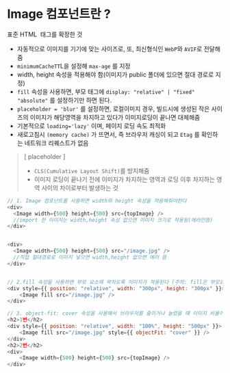 # Image 컴포넌트란 ?

표준 HTML <img> 태그를 확장한 것

- 자동적으로 이미지를 기기에 맞는 사이즈로, 또, 최신형식인 `WebP`와 `AVIF`로 전달해줌
- `minimumCacheTT`L을 설정해 `max-age` 를 지정
- width, height 속성을 적용해야 함(이미지가 public 폴더에 있으면 절대 경로로 지정)
- `fill` 속성을 사용하면, 부모 태그에 `display: "relative" | "fixed" "absolute"` 를 설정하기만 하면 된다.
- `placeholder = 'blur'` 를 설정하면, 로컬이미지 경우, 빌드시에 생성된 작은 사이즈의 이미지가 해당영역을 차지하고 있다가 이미지로딩이 끝나면 대체해줌
- 기본적으로 `loading='lazy'` 이며, 페이지 로딩 속도 최적화
- 새로고침시 `(memory cache)` 가 뜨면서, 즉 브라우저 캐싱이 되고 `Etag` 를 확인하는 네트워크 리퀘스트가 없음


> [ placeholder ]
> -  `CLS(Cumulative Layout Shift)`를 방지해줌
> - 이미지 로딩이 끝나기 전에 이미지가 차지하는 영역과 로딩 이후 차지하는 영역 사이의 차이로부터 발생하는 것



````javascript
// 1. Image 컴포넌트를 사용하면 width와 height 속성을 적용해줘야한다
<div>
  <Image width={500} height={500} src={topImage} /> 
  //import 한 이미지는 width,height 속성 없으면 이미지 크기로 적용됨(에러안뜸)
</div>


<div>
  <Image width={500} height={500} src="/image.jpg" />
  //직접 절대경로로 이미지 넣으면 width,height 없으면 에러 뜸
</div>


// 2.fill 속성을 사용하면 부모 요소에 꽉차도록 이미지가 적용된다 (주의: fill은 부모요소가 포지셔닝 된것만 적용됨)
<div style={{ position: "relative", width: "300px", height: "300px" }}>
    <Image fill src="/image.jpg" />
</div>

// 3. object-fit: cover 속성을 사용해서 브라우저를 줄이거나 늘렸을 때 이미지 비율이 깨지지 않게 막을 수 있다
<h2>1번</h2>
<div style={{ position: "relative", width: "100%", height: "500px" }}>
    <Image fill src="/image.jpg" style={{ objectFit: "cover" }} />
</div>
<h2>2번</h2>
<div>
    <Image width={500} height={500} src={topImage} />
</div>
````